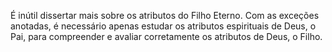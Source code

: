 ﻿É inútil dissertar mais sobre os atributos do Filho Eterno. Com as exceções anotadas, é necessário apenas estudar os atributos espirituais de Deus, o Pai, para compreender e avaliar corretamente os atributos de Deus, o Filho.<BR><BR>